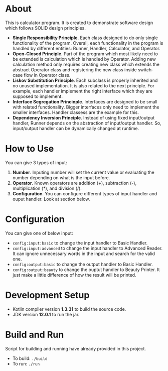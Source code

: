 # About
This is calculator program. It is created to demonstrate software design which follows SOLID design principles.
- **Single Responsibility Principle**. Each class designed to do only single functionality of the program. Overall, each functionality in the program is handled by different entities: Runner, Handler, Calculator, and Operator.
- **Open-Closed Principle**. Part of the program which most likely need to be extended is calculation which is handled by Operator. Adding new calculation method only requires creating new class which extends the abstract Operator class and registering the new class inside switch-case flow in Operator class.
- **Liskov Substitution Principle**. Each subclass is properly inherited and no unused implementation. It is also related to the next principle. For example, each handler implement the right interface which they are supposed to implement.
- **Interface Segregation Princinple**. Interfaces are designed to be small with related functionality. Bigger interfaces only need to implement the smaller interfaces. Handler classess are the example for this.
- **Dependency Inversion Principle**. Instead of using fixed input/output handler, Runner depends on the abstraction of input/output handler. So, input/output handler can be dynamically changed at runtime.

# How to Use
You can give 3 types of input:
1. **Number**. Inputing number will set the current value or evaluating the number depending on what is the input before.
2. **Operator**. Known operators are addition (+), subtraction (-), multiplication (*), and division (/).
3. **Configuration**. You can configure different types of input handler and ouput handler. Look at section below.

# Configuration
You can give one of below input:
- `config:input:basic` to change the input handler to Basic Handler.
- `config:input:advanced` to change the input handler to Advanced Reader. It can ignore unnecessary words in the input and search for the valid one.
- `config:output:basic` to change the output handler to Basic Handler.
- `config:output:beauty` to change the ouptut handler to Beauty Printer. It just make a little difference of how the result will be printed.

# Development Setup
- Kotlin compiler version **1.3.31** to build the source code.
- JDK version **12.0.1** to run the jar.

# Build and Run
Script for building and running have already provided in this project.
- To build: `./build`
- To run: `./run`

